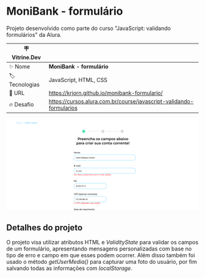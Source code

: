 # MoniBank - formulário

Projeto desenvolvido como parte do curso "JavaScript: validando formulários" da Alura.

| :placard: Vitrine.Dev ||
| ------------- | --- |
| :sparkles: Nome | **MoniBank - formulário**
| :label: Tecnologias | JavaScript, HTML, CSS
| :rocket: URL | https://krjorn.github.io/monibank-formulario/
| :fire: Desafio | https://cursos.alura.com.br/course/javascript-validando-formularios

![Imagem do site.](./img/project.png#vitrinedev)

## Detalhes do projeto

O projeto visa utilizar atributos HTML e *ValidityState* para validar os campos de um formulário, apresentando mensagens personalizadas com base no tipo de erro e campo em que esses podem ocorrer. Além disso também foi usado o método *getUserMedia()* para capturar uma foto do usuário, por fim salvando todas as informações com *localStorage*.
